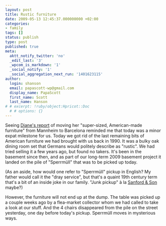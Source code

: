 ```yaml
---
layout: post
title: Rustic furniture
date: 2009-05-13 12:45:37.000000000 +02:00
categories:
- family
tags: []
status: publish
type: post
published: true
meta:
  aktt_notify_twitter: 'no'
  _edit_last: '3'
  _wpcom_is_markdown: '1'
  _social_notify: '1'
  _social_aggregation_next_run: '1401623115'
author:
  login: shanson
  email: papascott-wp@gmail.com
  display_name: PapaScott
  first_name: Scott
  last_name: Hanson
# # excerpt: !ruby/object:Hpricot::Doc
  # # options: {}
---
```

<p>Seeing <a href="http://www.martinisfortwo.com/2009/05/movin-on-up.html">Diane's report</a> of moving her "super-sized, American-made furniture" from Mannheim to Barcelona reminded me that today was a minor expat milestone for us. Today we got rid of the last remaining bits of American furniture we had brought with us back in 1990. It was a bulky oak dining room set that Germans would politely describe as "rustic". We had tried selling it a few years ago, but found no takers. It's been in the basement since then, and as part of our long-term 2009 basement project it landed on the pile of "Sperrm&uuml;ll" that was to be picked up today.</p>
<p>(As an aside, how would one refer to "Sperrm&uuml;ll" pickup in English? My father would call it the "dray service", but that's a quaint 19th century term that's a bit of an inside joke in our family. "Junk pickup" &agrave; la <a href="http://en.wikipedia.org/wiki/Sanford_and_Son">Sanford &amp; Son</a> maybe?)</p>
<p>However, the furniture will not end up at the dump. The table was picked up a couple weeks ago by a flea-market collector whom we had called to take a look at our stuff. And the 4 chairs disappeared from the pile on the street yesterday, one day before today's pickup. Sperrm&uuml;ll moves in mysterious ways.</p>
